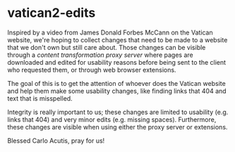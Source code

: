 # vatican2-edits

Inspired by a video from James Donald Forbes McCann on the Vatican website, 
we're hoping to collect changes that need to be made to a website that we don't own but still care about. Those changes can be visible through a *content transformation proxy server* where pages are downloaded and edited for usability reasons before being sent to the client who requested them, or through web browser extensions.

The goal of this is to get the attention of whoever does the Vatican website and help them make some usability changes, like finding links that 404 and text that is misspelled.

Integrity is really important to us; these changes are limited to usability (e.g. links that 404) and very minor edits (e.g. missing spaces). Furthermore, these changes are visible when using either the proxy server or extensions.

Blessed Carlo Acutis, pray for us!
